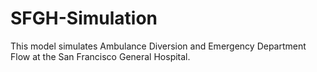 # SFGH-Simulation

This model simulates Ambulance Diversion and Emergency
Department Flow at the San Francisco General Hospital.
